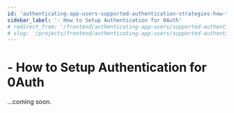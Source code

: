 ```yaml
---
id: 'authenticating-app-users-supported-authentication-strategies-how-to-setup-authentication-for-0auth'
sidebar_label: '- How to Setup Authentication for 0Auth'
# redirect_from: '/frontend/authenticating-app-users/supported-authentication-strategies/how-to-setup-authentication-for-0auth'
# slug: '/projects/frontend/authenticating-app-users/supported-authentication-strategies/how-to-setup-authentication-for-0auth'
---
```


# - How to Setup Authentication for 0Auth

...coming soon.
